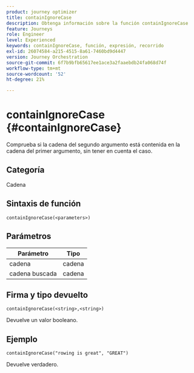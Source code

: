 ```yaml
---
product: journey optimizer
title: containIgnoreCase
description: Obtenga información sobre la función containIgnoreCase
feature: Journeys
role: Engineer
level: Experienced
keywords: containIgnoreCase, función, expresión, recorrido
exl-id: 26074584-a215-4515-8a61-7460bd9d4447
version: Journey Orchestration
source-git-commit: 6f7b9bfb65617ee1ace3a2faaebdb24fa068d74f
workflow-type: tm+mt
source-wordcount: '52'
ht-degree: 21%

---
```


# containIgnoreCase {#containIgnoreCase}

Comprueba si la cadena del segundo argumento está contenida en la cadena del primer argumento, sin tener en cuenta el caso.

## Categoría

Cadena

## Sintaxis de función

`containIgnoreCase(<parameters>)`

## Parámetros

| Parámetro | Tipo |
|-----------|------------------|
| cadena | cadena |
| cadena buscada | cadena |

## Firma y tipo devuelto

`containIgnoreCase(<string>,<string>)`

Devuelve un valor booleano.

## Ejemplo

`containIgnoreCase("rowing is great", "GREAT")`

Devuelve verdadero.
